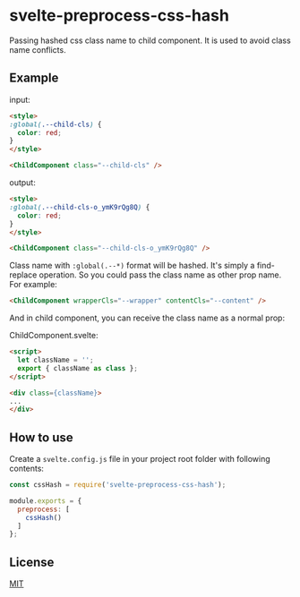 # svelte-preprocess-css-hash
Passing hashed css class name to child component. It is used to avoid class name conflicts.

## Example

input:
```html
<style>
:global(.--child-cls) {
  color: red;
}
</style>

<ChildComponent class="--child-cls" />
```

output:
```html
<style>
:global(.--child-cls-o_ymK9rQg8Q) {
  color: red;
}
</style>

<ChildComponent class="--child-cls-o_ymK9rQg8Q" />
```

Class name with `:global(.--*)` format will be hashed.
It's simply a find-replace operation. So you could pass the class name as other prop name. For example:

```html
<ChildComponent wrapperCls="--wrapper" contentCls="--content" />
```

And in child component, you can receive the class name as a normal prop:

ChildComponent.svelte:
```html
<script>
  let className = '';
  export { className as class };
</script>

<div class={className}>
...
</div>
```

## How to use

Create a `svelte.config.js` file in your project root folder with following contents:

```js
const cssHash = require('svelte-preprocess-css-hash');

module.exports = {
  preprocess: [
    cssHash()
  ]
};
```

## License
[MIT](LICENSE)
